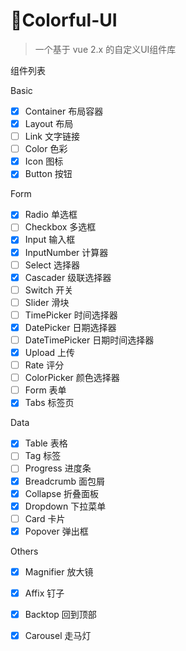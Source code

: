 # :rainbow:Colorful-UI

> 一个基于 vue 2.x 的自定义UI组件库

组件列表

Basic

- [x] Container 布局容器
- [x] Layout 布局
- [ ] Link 文字链接
- [ ] Color 色彩
- [x] Icon 图标
- [x] Button 按钮

Form

- [x] Radio 单选框
- [ ] Checkbox 多选框
- [x] Input 输入框
- [x] InputNumber 计算器
- [ ] Select 选择器
- [x] Cascader 级联选择器
- [ ] Switch 开关
- [ ] Slider 滑块
- [ ] TimePicker 时间选择器 
- [x] DatePicker 日期选择器
- [ ] DateTimePicker 日期时间选择器
- [x] Upload 上传
- [ ] Rate 评分
- [ ] ColorPicker 颜色选择器
- [ ] Form 表单
- [x] Tabs 标签页

Data

- [x] Table 表格
- [ ] Tag 标签
- [ ] Progress 进度条
- [x] Breadcrumb 面包屑 
- [x] Collapse 折叠面板
- [x] Dropdown 下拉菜单
- [ ] Card 卡片
- [x] Popover 弹出框

Others

- [x] Magnifier 放大镜
- [x] Affix 钉子
- [x] Backtop 回到顶部
- [x] Carousel 走马灯





